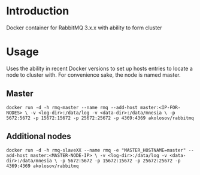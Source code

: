 Introduction
============

Docker container for RabbitMQ 3.x.x with ability to form cluster


Usage
=====

Uses the ability in recent Docker versions to set up hosts entries to locate a node to cluster with. For
convenience sake, the node is named master.


Master
------

`docker run -d -h rmq-master --name rmq --add-host master:<IP-FOR-NODES> \
				-v <log-dir>:/data/log -v <data-dir>:/data/mnesia \
				-p 5672:5672 -p 15672:15672 -p 25672:25672 -p 4369:4369 akolosov/rabbitmq`


Additional nodes
----------------

`docker run -d -h rmq-slaveXX --name rmq -e "MASTER_HOSTNAME=master" --add-host master:<MASTER-NODE-IP> \
				-v <log-dir>:/data/log -v <data-dir>:/data/mnesia \
				-p 5672:5672 -p 15672:15672 -p 25672:25672 -p 4369:4369 akolosov/rabbitmq`
